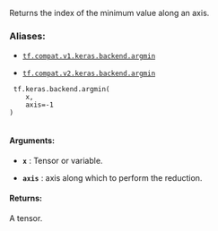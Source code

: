 Returns the index of the minimum value along an axis.



### Aliases:

- [ `tf.compat.v1.keras.backend.argmin` ](/api_docs/python/tf/keras/backend/argmin)

- [ `tf.compat.v2.keras.backend.argmin` ](/api_docs/python/tf/keras/backend/argmin)



```
 tf.keras.backend.argmin(
    x,
    axis=-1
)
 
```



#### Arguments:

- **`x`** : Tensor or variable.

- **`axis`** : axis along which to perform the reduction.



#### Returns:
A tensor.

